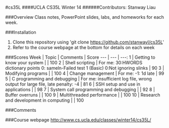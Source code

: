 #cs35L
####UCLA CS35L Winter 14
######Contributors: Stanway Liau

###Overview
Class notes, PowerPoint slides, labs, and homeworks for each week.

###Installation
1. Clone this repository using 'git clone https://github.com/stanwayl/cs35L'
2. Refer to the course webpage at the bottom for details on each week

###Scores
Week | Topic | Comments | Score
--- | --- | ---:
1 | Getting to know your system | | 100
2 | Shell scripting | For me: 30:HWORDS dictionary points 0:
        sameln-Failed test 1  (Basic) 0:Not ignoring
        slinks | 90
3 | Modifying programs | | 100
4 | Change management | For me: -1: 1d late | 99
5 | C programming and debugging | For me: insufficient log file, wrong output
        for large file, late penalty: -4 | 81
6 | SSH setup and use in applications | | 98
7 | System call programming and debugging | | 92
8 | Buffer overruns | | 100
9 | Multithreaded performance | | 100
10 | Research and development in computing | | 100

###Comments

###Course webpage
http://www.cs.ucla.edu/classes/winter14/cs35L/
